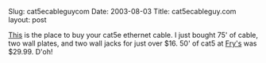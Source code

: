 Slug: cat5ecableguycom
Date: 2003-08-03
Title: cat5ecableguy.com
layout: post

<a href="http://www.cat5ecableguy.com/cat5ecab2.html">This</a> is the place to buy your cat5e ethernet cable. I just bought 75&#39; of cable, two wall plates, and two wall jacks for just over $16. 50&#39; of cat5 at <a href="http://www.frys.com/">Fry&#39;s</a> was $29.99. D&#39;oh!
